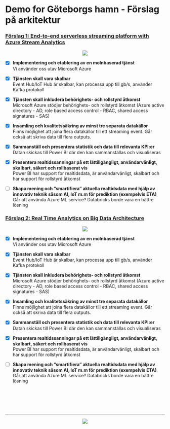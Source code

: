 <h1> Demo for Göteborgs hamn - Förslag på arkitektur</h1>


<h3> <a href="https://docs.microsoft.com/en-us/azure/stream-analytics/stream-analytics-introduction"> Förslag 1:  End-to-end serverless streaming platform with Azure Stream Analytics </a></h3>  
<p align="center"><img src="https://docs.microsoft.com/en-us/azure/stream-analytics/media/stream-analytics-introduction/stream-analytics-e2e-pipeline.png"></p>

- [x] <b>Implementering och etablering av en molnbaserad tjänst</b>
<br>Vi använder oss utav Microsoft Azure
- [x] <b>Tjänsten skall vara skalbar</b>
<br>Event Hub/IoT Hub är skalbar, kan processa upp till gb/s, använder Kafka protokoll
- [x] <b>Tjänsten skall inkludera behörighets- och rollstyrd åtkomst</b>
<br>Microsoft Azure stödjer behörighets- och rollstyrd åtkomst (Azure active directory - AD, role based access control - RBAC, shared access signatures - SAS)
- [x] <b>Insamling och kvalitetssäkring av minst tre separata datakällor</b>
<br> Finns möjlighet att joina flera datakällor till ett streaming event. Går också att skriva data till flera outputs.
- [x] <b>Sammanställ och presentera statistik och data till relevanta KPI:er</b>
<br> Datan skickas till Power BI där den kan sammanställas och visualiseras
- [x] <b>Presentera realtidssanningar på ett lättillgängligt, användarvänligt, skalbart, säkert och rollbaserat vis</b>
<br>Power BI har support for realtidsdata, är användarvänligt, skalbart och har support för rollstyrd åtkomst
- [ ] <b>Skapa mening och ”smartifiera” aktuella realtidsdata med hjälp av innovativ teknik såsom AI, IoT m.m för prediktion (exempelvis ETA)</b>
<br>Går att använda Azure ML service? Databricks borde vara en bättre lösning

  
<h3> <a href="https://docs.microsoft.com/en-us/azure/architecture/solution-ideas/articles/real-time-analytics"> Förslag 2: Real Time Analytics on Big Data Architecture </a></h3> 
 
<p align="center"><img src="https://docs.microsoft.com/sv-se/azure/architecture/solution-ideas/media/real-time-analytics.png"></p>

- [x] <b>Implementering och etablering av en molnbaserad tjänst</b>
<br>Vi använder oss utav Microsoft Azure
- [x] <b>Tjänsten skall vara skalbar</b>
<br>Event Hub/IoT Hub är skalbar, kan processa upp till gb/s, använder Kafka protokoll
- [x] <b>Tjänsten skall inkludera behörighets- och rollstyrd åtkomst</b>
<br>Microsoft Azure stödjer behörighets- och rollstyrd åtkomst (Azure active directory - AD, role based access control - RBAC, shared access signatures - SAS)
- [x] <b>Insamling och kvalitetssäkring av minst tre separata datakällor</b>
<br> Finns möjlighet att joina flera datakällor till ett streaming event. Går också att skriva data till flera outputs.
- [x] <b>Sammanställ och presentera statistik och data till relevanta KPI:er</b>
<br> Datan skickas till Power BI där den kan sammanställas och visualiseras
- [x] <b>Presentera realtidssanningar på ett lättillgängligt, användarvänligt, skalbart, säkert och rollbaserat vis</b>
<br>Power BI har support for realtidsdata, är användarvänligt, skalbart och har support för rollstyrd åtkomst
- [ ] <b>Skapa mening och ”smartifiera” aktuella realtidsdata med hjälp av innovativ teknik såsom AI, IoT m.m för prediktion (exempelvis ETA)</b>
<br>Går att använda Azure ML service? Databricks borde vara en bättre lösning



<br>
<br>
<br>
<br>
<hr>






<p align="center"><img src="https://docs.microsoft.com/en-us/azure/architecture/solution-ideas/media/streaming-using-hdinsight.png"></p>


